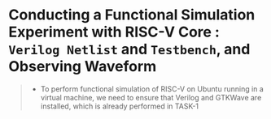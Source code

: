 # Conducting a Functional Simulation Experiment with RISC-V Core : `Verilog Netlist` and `Testbench`, and Observing Waveform  

> * To perform functional simulation of RISC-V on Ubuntu running in a virtual machine, we need to ensure that Verilog and GTKWave are installed, which is already performed in TASK-1
